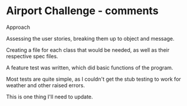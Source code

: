 Airport Challenge - comments
============================

Approach

Assessing the user stories, breaking them up to object and message.

Creating a file for each class that would be needed, as well as their respective spec files.

A feature test was written, which did basic functions of the program.

Most tests are quite simple, as I couldn't get the stub testing to work for weather and
other raised errors.

This is one thing I'll need to update.
